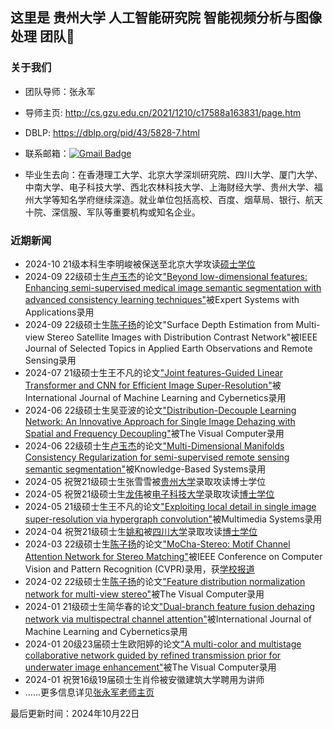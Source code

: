 ## 这里是 贵州大学 人工智能研究院 智能视频分析与图像处理 团队👋

### 关于我们

- 团队导师：张永军

- 导师主页: http://cs.gzu.edu.cn/2021/1210/c17588a163831/page.htm

- DBLP: https://dblp.org/pid/43/5828-7.html

- 联系邮箱：[![Gmail Badge](https://img.shields.io/badge/-zyj6667@126.com-c14438?style=flat-square&logo=Gmail&logoColor=white&link=mailto:zyj6667@126.com)](mailto:zyj6667@126.com)

- 毕业生去向：在香港理工大学、北京大学深圳研究院、四川大学、厦门大学、中南大学、电子科技大学、西北农林科技大学、上海财经大学、贵州大学、福州大学等知名学府继续深造。就业单位包括高校、百度、烟草局、银行、航天十院、深信服、军队等重要机构或知名企业。

### 近期新闻
- 2024-10 21级本科生李明峻被保送至北京大学攻读[硕士学位](https://admission.pku.edu.cn/docs/20241022162249400973.pdf)
- 2024-09 22级硕士生[卢玉杰](https://orcid.org/0009-0008-9786-5946)的论文["Beyond low-dimensional features: Enhancing semi-supervised medical image semantic segmentation with advanced consistency learning techniques"](https://www.sciencedirect.com/science/article/abs/pii/S0957417424023236)被Expert Systems with Applications录用
- 2024-09 22级硕士生[陈子扬](https://scholar.google.com/citations?user=t64KgqAAAAAJ&hl=en&oi=sra)的论文"Surface Depth Estimation from Multi-view Stereo Satellite Images with Distribution Contrast Network"被IEEE Journal of Selected Topics in Applied Earth Observations and Remote Sensing录用
- 2024-07 21级硕士生王不凡的论文["Joint features-Guided Linear Transformer and CNN for Efficient Image Super-Resolution"](https://link.springer.com/article/10.1007/s13042-024-02277-2)被International Journal of Machine Learning and Cybernetics录用
- 2024-06 22级硕士生吴亚波的论文["Distribution-Decouple Learning Network: An Innovative Approach for Single Image Dehazing with Spatial and Frequency Decoupling"](https://link.springer.com/article/10.1007/s00371-024-03556-3)被The Visual Computer录用
- 2024-06 22级硕士生[卢玉杰](https://orcid.org/0009-0008-9786-5946)的论文["Multi-Dimensional Manifolds Consistency Regularization for semi-supervised remote sensing semantic segmentation"](https://www.sciencedirect.com/science/article/pii/S095070512400666X)被Knowledge-Based Systems录用
- 2024-05 祝贺21级硕士生张雪雪被[贵州大学](http://cs.gzu.edu.cn/2024/0511/c16270a217762/page.htm)录取攻读博士学位
- 2024-05 祝贺21级硕士生[龙伟](https://scholar.google.com/citations?user=CsVTBJoAAAAJ&hl=en)被[电子科技大学](https://diggers.ai/people/)录取攻读[博士学位](https://www.scse.uestc.edu.cn/info/1015/15961.htm)
- 2024-05 21级硕士生王不凡的论文["Exploiting local detail in single image super-resolution via hypergraph convolution"](https://link.springer.com/article/10.1007/s00530-024-01355-3)被Multimedia Systems录用
- 2024-04 祝贺21级硕士生[姚和](https://scholar.google.com/citations?user=c0qjMAMAAAAJ&hl=en)被[四川大学](https://scuvis.org/members/)录取攻读[博士学位](https://cs.scu.edu.cn/info/1247/18361.htm)
- 2024-03 22级硕士生[陈子扬](https://scholar.google.com/citations?user=t64KgqAAAAAJ&hl=en&oi=sra)的论文["MoCha-Stereo: Motif Channel Attention Network for Stereo Matching"](https://openaccess.thecvf.com/content/CVPR2024/html/Chen_MoCha-Stereo_Motif_Channel_Attention_Network_for_Stereo_Matching_CVPR_2024_paper.html)被IEEE Conference on Computer Vision and Pattern Recognition (CVPR)录用，获[学校报道](http://gs.gzu.edu.cn/2024/0315/c13269a213613/page.htm)
- 2024-02 22级硕士生[陈子扬](https://scholar.google.com/citations?user=t64KgqAAAAAJ&hl=en&oi=sra)的论文["Feature distribution normalization network for multi-view stereo"](https://link.springer.com/article/10.1007/s00371-024-03334-1)被The Visual Computer录用
- 2024-01 21级硕士生简华春的论文["Dual-branch feature fusion dehazing network via multispectral channel attention"](https://link.springer.com/article/10.1007/s13042-023-02055-6)被International Journal of Machine Learning and Cybernetics录用
- 2024-01 20级23届硕士生欧阳婷的论文["A multi-color and multistage collaborative network guided by refined transmission prior for underwater image enhancement"](https://link.springer.com/article/10.1007/s00371-023-03215-z)被The Visual Computer录用
- 2024-01 祝贺16级19届硕士生肖伶被安徽建筑大学聘用为讲师
- ......更多信息详见[张永军老师主页](http://cs.gzu.edu.cn/2021/1210/c17588a163831/page.htm)


最后更新时间：2024年10月22日

<!--

**Here are some ideas to get you started:**

🙋‍♀️ A short introduction - what is your organization all about?
🌈 Contribution guidelines - how can the community get involved?
👩‍💻 Useful resources - where can the community find your docs? Is there anything else the community should know?
🍿 Fun facts - what does your team eat for breakfast?
🧙 Remember, you can do mighty things with the power of [Markdown](https://docs.github.com/github/writing-on-github/getting-started-with-writing-and-formatting-on-github/basic-writing-and-formatting-syntax)
-->
